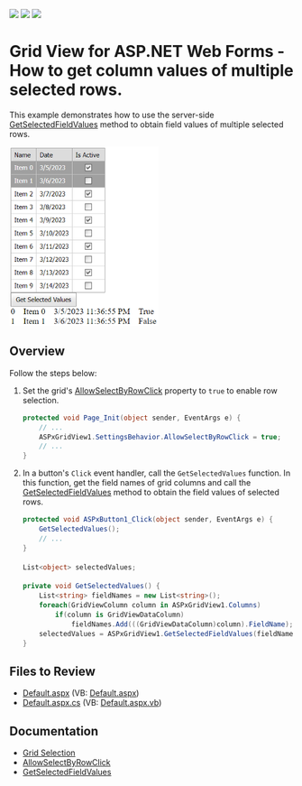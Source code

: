 <!-- default badges list -->
![](https://img.shields.io/endpoint?url=https://codecentral.devexpress.com/api/v1/VersionRange/128543399/22.1.3%2B)
[![](https://img.shields.io/badge/Open_in_DevExpress_Support_Center-FF7200?style=flat-square&logo=DevExpress&logoColor=white)](https://supportcenter.devexpress.com/ticket/details/E319)
[![](https://img.shields.io/badge/📖_How_to_use_DevExpress_Examples-e9f6fc?style=flat-square)](https://docs.devexpress.com/GeneralInformation/403183)
<!-- default badges end -->
# Grid View for ASP.NET Web Forms - How to get column values of multiple selected rows.


This example demonstrates how to use the server-side [GetSelectedFieldValues](https://docs.devexpress.com/AspNet/DevExpress.Web.ASPxGridBase.GetSelectedFieldValues(System.String--)) method to obtain field values of multiple selected rows.

![GetSelectedFieldValues](images/GetSelectedFieldValues.png)

## Overview

Follow the steps below:

1. Set the grid's [AllowSelectByRowClick](https://docs.devexpress.com/AspNet/DevExpress.Web.ASPxGridViewBehaviorSettings.AllowSelectByRowClick) property to `true` to enable row selection.

    ```cs
    protected void Page_Init(object sender, EventArgs e) {
        // ...
        ASPxGridView1.SettingsBehavior.AllowSelectByRowClick = true;
        // ...
    }
    ```
2. In a button's `Click` event handler, call the `GetSelectedValues` function. In this function, get the field names of grid columns and call the [GetSelectedFieldValues](https://docs.devexpress.com/AspNet/DevExpress.Web.ASPxGridBase.GetSelectedFieldValues(System.String--)) method to obtain the field values of selected rows.

    ```cs
    protected void ASPxButton1_Click(object sender, EventArgs e) {
        GetSelectedValues();
        // ...
    }

    List<object> selectedValues;

    private void GetSelectedValues() {
        List<string> fieldNames = new List<string>();
        foreach(GridViewColumn column in ASPxGridView1.Columns)
            if(column is GridViewDataColumn)
                fieldNames.Add(((GridViewDataColumn)column).FieldName);
        selectedValues = ASPxGridView1.GetSelectedFieldValues(fieldNames.ToArray());
    }
    ```

## Files to Review

* [Default.aspx](./CS/GetSelectedValuesAllColumns/Default.aspx) (VB: [Default.aspx](./VB/GetSelectedValuesAllColumns/Default.aspx))
* [Default.aspx.cs](./CS/GetSelectedValuesAllColumns/Default.aspx.cs) (VB: [Default.aspx.vb](./VB/GetSelectedValuesAllColumns/Default.aspx.vb))

## Documentation

* [Grid Selection](https://docs.devexpress.com/AspNet/3737/components/grid-view/concepts/focus-and-navigation/selection)
* [AllowSelectByRowClick](https://docs.devexpress.com/AspNet/DevExpress.Web.ASPxGridViewBehaviorSettings.AllowSelectByRowClick)
* [GetSelectedFieldValues](https://docs.devexpress.com/AspNet/DevExpress.Web.ASPxGridBase.GetSelectedFieldValues(System.String--))
